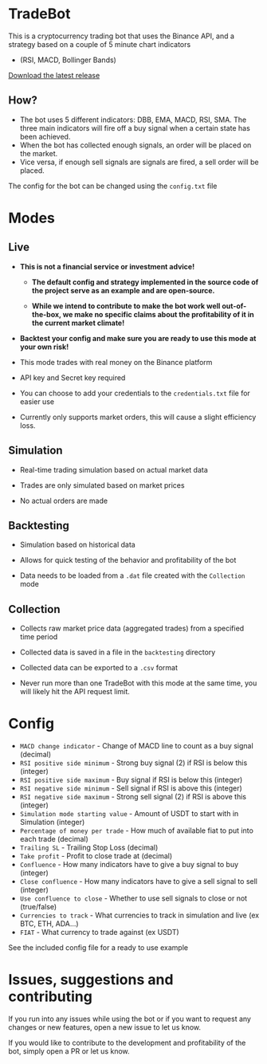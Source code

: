 # TradeBot

This is a cryptocurrency trading bot that uses the Binance API, and a strategy based on a couple of 5 minute chart
indicators

- (RSI, MACD, Bollinger Bands)

[Download the latest release](https://github.com/markusaksli/TradeBot/releases/latest)

## How?

- The bot uses 5 different indicators: DBB, EMA, MACD, RSI, SMA. The three main indicators will fire off a buy signal
  when a certain state has been achieved.
- When the bot has collected enough signals, an order will be placed on the market.
- Vice versa, if enough sell signals are signals are fired, a sell order will be placed.

The config for the bot can be changed using the `config.txt` file

# Modes

## Live

- **This is not a financial service or investment advice!**

  - **The default config and strategy implemented in the source code of the project serve as an example and are
    open-source.**

  - **While we intend to contribute to make the bot work well out-of-the-box, we make no specific claims about the
    profitability of it in the current market climate!**

- **Backtest your config and make sure you are ready to use this mode at your own risk!**

- This mode trades with real money on the Binance platform


- API key and Secret key required

- You can choose to add your credentials to the `credentials.txt` file for easier use

- Currently only supports market orders, this will cause a slight efficiency loss.

## Simulation

- Real-time trading simulation based on actual market data

- Trades are only simulated based on market prices

- No actual orders are made

## Backtesting

- Simulation based on historical data

- Allows for quick testing of the behavior and profitability of the bot

- Data needs to be loaded from a `.dat` file created with the `Collection` mode

## Collection

- Collects raw market price data (aggregated trades) from a specified time period

- Collected data is saved in a file in the `backtesting` directory

- Collected data can be exported to a `.csv` format

- Never run more than one TradeBot with this mode at the same time, you will likely hit the API request limit.

# Config

- `MACD change indicator` - Change of MACD line to count as a buy signal (decimal)
- `RSI positive side minimum` - Strong buy signal (2) if RSI is below this (integer)
- `RSI positive side maximum` - Buy signal if RSI is below this (integer)
- `RSI negative side minimum` - Sell signal if RSI is above this (integer)
- `RSI negative side maximum` - Strong sell signal (2) if RSI is above this (integer)
- `Simulation mode starting value` - Amount of USDT to start with in Simulation (integer)
- `Percentage of money per trade` - How much of available fiat to put into each trade (decimal)
- `Trailing SL` - Trailing Stop Loss (decimal)
- `Take profit` - Profit to close trade at (decimal)
- `Confluence` - How many indicators have to give a buy signal to buy (integer)
- `Close confluence` - How many indicators have to give a sell signal to sell (integer)
- `Use confluence to close` - Whether to use sell signals to close or not (true/false)
- `Currencies to track` - What currencies to track in simulation and live (ex BTC, ETH, ADA...)
- `FIAT` - What currency to trade against (ex USDT)

See the included config file for a ready to use example

# Issues, suggestions and contributing

If you run into any issues while using the bot or if you want to request any changes or new features, open a new issue
to let us know.

If you would like to contribute to the development and profitability of the bot, simply open a PR or let us know.
